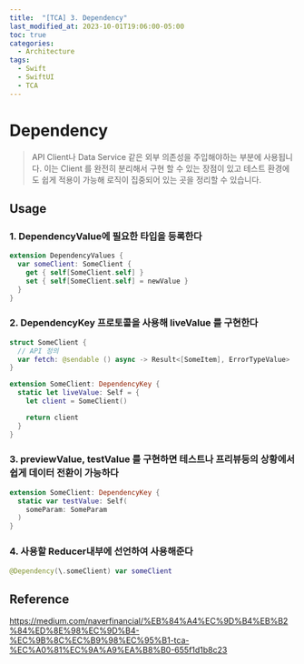 ```yaml
---
title:  "[TCA] 3. Dependency"
last_modified_at: 2023-10-01T19:06:00-05:00
toc: true
categories:
  - Architecture
tags:
  - Swift
  - SwiftUI
  - TCA
---
```


# Dependency  
> API Client나 Data Service 같은 외부 의존성을 주입해야하는 부분에 사용됩니다.
 이는 Client 를 완전히 분리해서 구현 할 수 있는 장점이 있고 테스트 환경에도 쉽게 적용이 가능해 로직이 집중되어 있는 곳을 정리할 수 있습니다.

## Usage

### 1. DependencyValue에 필요한 타입을 등록한다
```swift
extension DependencyValues {
  var someClient: SomeClient {
    get { self[SomeClient.self] }
    set { self[SomeClient.self] = newValue }
  }
}
```

### 2. DependencyKey 프로토콜을 사용해 liveValue 를 구현한다
```swift
struct SomeClient {
  // API 정의
  var fetch: @sendable () async -> Result<[SomeItem], ErrorTypeValue>
}

extension SomeClient: DependencyKey {
  static let liveValue: Self = {
    let client = SomeClient()

    return client 
  }
}
```

### 3. previewValue, testValue 를 구현하면 테스트나 프리뷰등의 상황에서 쉽게 데이터 전환이 가능하다
```swift
extension SomeClient: DependencyKey {
  static var testValue: Self(
    someParam: SomeParam
  )
}
```

### 4. 사용할 Reducer내부에 선언하여 사용해준다
```swift
@Dependency(\.someClient) var someClient
```



## Reference
https://medium.com/naverfinancial/%EB%84%A4%EC%9D%B4%EB%B2%84%ED%8E%98%EC%9D%B4-%EC%9B%8C%EC%B9%98%EC%95%B1-tca-%EC%A0%81%EC%9A%A9%EA%B8%B0-655f1d1b8c23


